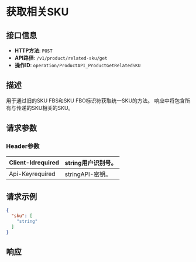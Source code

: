 # 获取相关SKU

## 接口信息

- **HTTP方法**: `POST`
- **API路径**: `/v1/product/related-sku/get`
- **操作ID**: `operation/ProductAPI_ProductGetRelatedSKU`

## 描述

用于通过旧的SKU FBS和SKU FBO标识符获取统一SKU的方法。
响应中将包含所有与传递的SKU相关的SKU。

## 请求参数

### Header参数

| Client-Idrequired | string用户识别号。 |
|---|---|
| Api-Keyrequired | stringAPI-密钥。 |

## 请求示例

```json
{
  "sku": [
    "string"
  ]
}
```

## 响应
